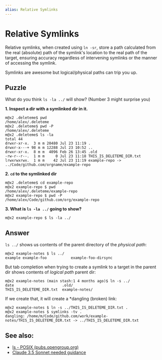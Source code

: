 ```yaml
---
alias: Relative Symlinks
---
```

# Relative Symlinks

Relative symlinks, when created using `ln -sr`, store a path calculated from the real (absolute) path of the symlink's location to the real path of the target, ensuring accuracy regardless of intervening symlinks or the manner of accessing the symlink.

Symlinks are awesome but logical/physical paths can trip you up.
## Puzzle

What do you think `ls -la ../` will show? (Number 3 might surprise you)

**1. Inspect a dir with a symlinked dir in it.**

```
m@x2 .deleteme$ pwd
/home/alex/.deleteme
m@x2 .deleteme$ pwd -P
/home/alex/.deleteme
m@x2 .deleteme$ ls -la
total 44
drwxr-xr-x.  3 m m 20480 Jul 23 11:19 .
drwxr-x---+ 98 m m 12288 Jul 23 10:52 ..
drwxr-xr-x.  8 m m  4096 Feb 26 13:45 .old
-rw-r--r--.  1 m m     0 Jul 23 11:18 THIS_IS_DELETEME_DIR.txt
lrwxrwxrwx.  1 m m    42 Jul 23 11:19 example-repo -> ../Code/github.com/orgname/example-repo
```

**2. `cd` to the symlinked dir**

```
m@x2 .deleteme$ cd example-repo
m@x2 example-repo $ pwd
/home/alex/.deleteme/example-repo
m@x2 example-repo $ pwd -P
/home/alex/Code/github.com/org/example-repo
```

**3. What is `ls -la ../` going to show?**

```shell
m@x2 example-repo $ ls -la ../
``` 

## Answer


`ls ../` shows us contents of the parent directory of the *physical path*:

```
m@x2 example-notes $ ls ../
example example-foo           example-foo-dirsync  
```

But tab completion when trying to create a symlink to a target in the parent dir shows contents of *logical path* parent dir:

```
m@x2 example-notes (main stash:1 4 months ago)$ ln -s ../
date                      .old/                     THIS_IS_DELETEME_DIR.txt  example-notes/
```


If we create that, it will create a *dangling (broken) link:

```          
m@x2 example-notes $ ln -s ../THIS_IS_DELETEME_DIR.txt .
m@x2 example-notes $ symlinks -tv .
dangling: /home/m/Code/github.com/work/example-notes/THIS_IS_DELETEME_DIR.txt -> ../THIS_IS_DELETEME_DIR.txt
```

## See also:

- [ls - POSIX (pubs.opengroup.org)](https://pubs.opengroup.org/onlinepubs/009696799/utilities/ls.html)
- [Claude 3.5 Sonnet needed guidance](Claude%203.5%20Sonnet%20needed%20guidance.md)
